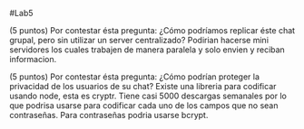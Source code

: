 #Lab5

(5 puntos) Por contestar ésta pregunta: ¿Cómo podríamos replicar éste chat grupal, pero sin utilizar un server centralizado?
Podirian hacerse mini servidores los cuales trabajen de manera paralela y solo envien y reciban informacion. 

(5 puntos) Por contestar ésta pregunta: ¿Cómo podrían proteger la privacidad de los usuarios de su chat?
Existe una libreria para codificar usando node, esta es cryptr. Tiene casi 5000 descargas semanales por lo que podrisa usarse para codificar cada uno de los campos que no sean contraseñas. Para contraseñas podria usarse bcrypt.